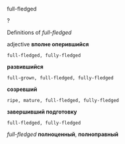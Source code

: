 full-fledged

?


Definitions of _full-fledged_

adjective
**вполне оперившийся**

    full-fledged, fully-fledged
**развившийся**

    full-grown, full-fledged, fully-fledged
**созревший**

    ripe, mature, full-fledged, fully-fledged
**завершивший подготовку**

    full-fledged, fully-fledged

_full-fledged_
**полноценный**, **полноправный**